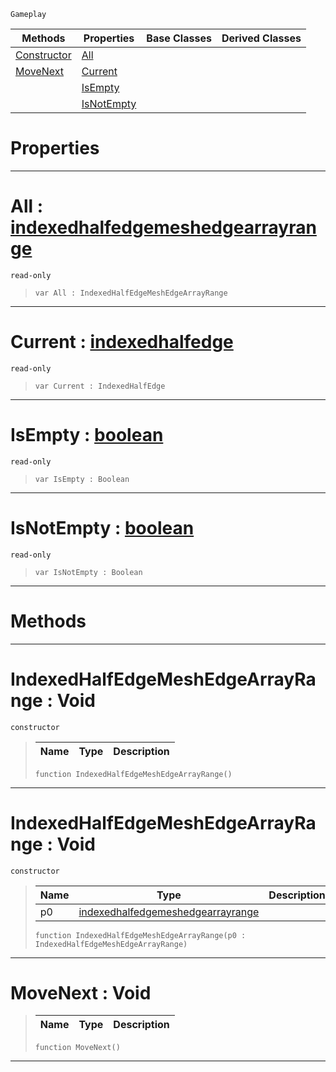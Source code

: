  `Gameplay`

|Methods|Properties|Base Classes|Derived Classes|
|---|---|---|---|
|[ Constructor](https://plasmaengine.github.io/PlasmaDocs/Plasma1/C++/code_reference/class_reference/indexedhalfedgemeshedgearrayrange.markdown#indexedhalfedgemeshedgea)|[ All](https://plasmaengine.github.io/PlasmaDocs/Plasma1/C++/code_reference/class_reference/indexedhalfedgemeshedgearrayrange.markdown#all-plasma-engine-document)| | |
|[ MoveNext](https://plasmaengine.github.io/PlasmaDocs/Plasma1/C++/code_reference/class_reference/indexedhalfedgemeshedgearrayrange.markdown#movenext-void)|[ Current](https://plasmaengine.github.io/PlasmaDocs/Plasma1/C++/code_reference/class_reference/indexedhalfedgemeshedgearrayrange.markdown#current-plasma-engine-docu)| | |
| |[ IsEmpty](https://plasmaengine.github.io/PlasmaDocs/Plasma1/C++/code_reference/class_reference/indexedhalfedgemeshedgearrayrange.markdown#isempty-plasma-engine-docu)| | |
| |[ IsNotEmpty](https://plasmaengine.github.io/PlasmaDocs/Plasma1/C++/code_reference/class_reference/indexedhalfedgemeshedgearrayrange.markdown#isnotempty-plasma-engine-d)| | |


 #  Properties


---  
 #  All : [indexedhalfedgemeshedgearrayrange](https://plasmaengine.github.io/PlasmaDocs/Plasma1/C++/code_reference/class_reference/indexedhalfedgemeshedgearrayrange.markdown)

 `read-only`

> 
> ``` lang=cpp, name=Lightning
> var All : IndexedHalfEdgeMeshEdgeArrayRange


---  
 #  Current : [indexedhalfedge](https://plasmaengine.github.io/PlasmaDocs/Plasma1/C++/code_reference/class_reference/indexedhalfedge.markdown)

 `read-only`

> 
> ``` lang=cpp, name=Lightning
> var Current : IndexedHalfEdge


---  
 #  IsEmpty : [boolean](https://plasmaengine.github.io/PlasmaDocs/Plasma1/C++/code_reference/lightning_base_types/boolean.markdown)

 `read-only`

> 
> ``` lang=cpp, name=Lightning
> var IsEmpty : Boolean


---  
 #  IsNotEmpty : [boolean](https://plasmaengine.github.io/PlasmaDocs/Plasma1/C++/code_reference/lightning_base_types/boolean.markdown)

 `read-only`

> 
> ``` lang=cpp, name=Lightning
> var IsNotEmpty : Boolean


---  
 #  Methods


---  
 #  IndexedHalfEdgeMeshEdgeArrayRange : Void

 `constructor`

> 
> |Name|Type|Description|
> |---|---|---|
> ``` lang=cpp, name=Lightning
> function IndexedHalfEdgeMeshEdgeArrayRange()
> ``` 


---  
 #  IndexedHalfEdgeMeshEdgeArrayRange : Void

 `constructor`

> 
> |Name|Type|Description|
> |---|---|---|
> |p0|[indexedhalfedgemeshedgearrayrange](https://plasmaengine.github.io/PlasmaDocs/Plasma1/C++/code_reference/class_reference/indexedhalfedgemeshedgearrayrange.markdown)| |
> ``` lang=cpp, name=Lightning
> function IndexedHalfEdgeMeshEdgeArrayRange(p0 : IndexedHalfEdgeMeshEdgeArrayRange)
> ``` 


---  
 #  MoveNext : Void

> 
> |Name|Type|Description|
> |---|---|---|
> ``` lang=cpp, name=Lightning
> function MoveNext()
> ``` 


---  
 

 